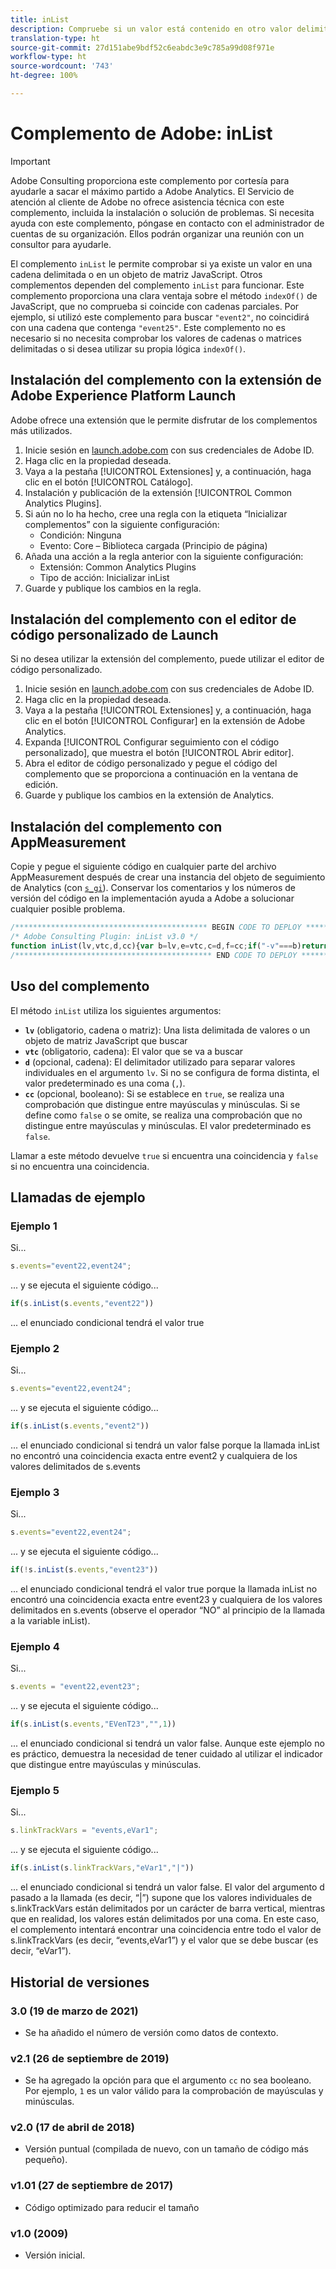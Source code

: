 ```yaml
---
title: inList
description: Compruebe si un valor está contenido en otro valor delimitado por caracteres.
translation-type: ht
source-git-commit: 27d151abe9bdf52c6eabdc3e9c785a99d08f971e
workflow-type: ht
source-wordcount: '743'
ht-degree: 100%

---
```



# Complemento de Adobe: inList

>[!IMPORTANT]
>
>Adobe Consulting proporciona este complemento por cortesía para ayudarle a sacar el máximo partido a Adobe Analytics. El Servicio de atención al cliente de Adobe no ofrece asistencia técnica con este complemento, incluida la instalación o solución de problemas. Si necesita ayuda con este complemento, póngase en contacto con el administrador de cuentas de su organización. Ellos podrán organizar una reunión con un consultor para ayudarle.

El complemento `inList` le permite comprobar si ya existe un valor en una cadena delimitada o en un objeto de matriz JavaScript. Otros complementos dependen del complemento `inList` para funcionar. Este complemento proporciona una clara ventaja sobre el método `indexOf()` de JavaScript, que no comprueba si coincide con cadenas parciales. Por ejemplo, si utilizó este complemento para buscar `"event2"`, no coincidirá con una cadena que contenga `"event25"`. Este complemento no es necesario si no necesita comprobar los valores de cadenas o matrices delimitadas o si desea utilizar su propia lógica `indexOf()`.

## Instalación del complemento con la extensión de Adobe Experience Platform Launch

Adobe ofrece una extensión que le permite disfrutar de los complementos más utilizados.

1. Inicie sesión en [launch.adobe.com](https://launch.adobe.com) con sus credenciales de Adobe ID.
1. Haga clic en la propiedad deseada.
1. Vaya a la pestaña [!UICONTROL Extensiones] y, a continuación, haga clic en el botón [!UICONTROL Catálogo].
1. Instalación y publicación de la extensión [!UICONTROL Common Analytics Plugins].
1. Si aún no lo ha hecho, cree una regla con la etiqueta “Inicializar complementos” con la siguiente configuración:
   * Condición: Ninguna
   * Evento: Core – Biblioteca cargada (Principio de página)
1. Añada una acción a la regla anterior con la siguiente configuración:
   * Extensión: Common Analytics Plugins
   * Tipo de acción: Inicializar inList
1. Guarde y publique los cambios en la regla.

## Instalación del complemento con el editor de código personalizado de Launch

Si no desea utilizar la extensión del complemento, puede utilizar el editor de código personalizado.

1. Inicie sesión en [launch.adobe.com](https://launch.adobe.com) con sus credenciales de Adobe ID.
1. Haga clic en la propiedad deseada.
1. Vaya a la pestaña [!UICONTROL Extensiones] y, a continuación, haga clic en el botón [!UICONTROL Configurar] en la extensión de Adobe Analytics.
1. Expanda [!UICONTROL Configurar seguimiento con el código personalizado], que muestra el botón [!UICONTROL Abrir editor].
1. Abra el editor de código personalizado y pegue el código del complemento que se proporciona a continuación en la ventana de edición.
1. Guarde y publique los cambios en la extensión de Analytics.

## Instalación del complemento con AppMeasurement

Copie y pegue el siguiente código en cualquier parte del archivo AppMeasurement después de crear una instancia del objeto de seguimiento de Analytics (con [`s_gi`](../functions/s-gi.md)). Conservar los comentarios y los números de versión del código en la implementación ayuda a Adobe a solucionar cualquier posible problema.

```js
/******************************************* BEGIN CODE TO DEPLOY *******************************************/
/* Adobe Consulting Plugin: inList v3.0 */
function inList(lv,vtc,d,cc){var b=lv,e=vtc,c=d,f=cc;if("-v"===b)return{plugin:"inList",version:"3.0"};a:{if("undefined"!==typeof window.s_c_il){var a=0;for(var d;a<window.s_c_il.length;a++)if(d=window.s_c_il[a],d._c&&"s_c"===d._c){a=d;break a}}a=void 0}"undefined"!==typeof a&&(a.contextData.inList="3.0");if("string"!==typeof e)return!1;if("string"===typeof b)b=b.split(c||",");else if("object"!==typeof b)return!1;c=0;for(a=b.length;c<a;c++)if(1==f&&e===b[c]||e.toLowerCase()===b[c].toLowerCase())return!0;return!1};
/******************************************** END CODE TO DEPLOY ********************************************/
```

## Uso del complemento

El método `inList` utiliza los siguientes argumentos:

* **`lv`** (obligatorio, cadena o matriz): Una lista delimitada de valores o un objeto de matriz JavaScript que buscar
* **`vtc`** (obligatorio, cadena): El valor que se va a buscar
* **`d`** (opcional, cadena): El delimitador utilizado para separar valores individuales en el argumento `lv`. Si no se configura de forma distinta, el valor predeterminado es una coma (`,`).
* **`cc`** (opcional, booleano): Si se establece en `true`, se realiza una comprobación que distingue entre mayúsculas y minúsculas. Si se define como `false` o se omite, se realiza una comprobación que no distingue entre mayúsculas y minúsculas. El valor predeterminado es `false`.

Llamar a este método devuelve `true` si encuentra una coincidencia y `false` si no encuentra una coincidencia.

## Llamadas de ejemplo

### Ejemplo 1

Si...

```js
s.events="event22,event24";
```

... y se ejecuta el siguiente código...

```js
if(s.inList(s.events,"event22"))
```

... el enunciado condicional tendrá el valor true

### Ejemplo 2

Si...

```js
s.events="event22,event24";
```

... y se ejecuta el siguiente código...

```js
if(s.inList(s.events,"event2"))
```

... el enunciado condicional si tendrá un valor false porque la llamada inList no encontró una coincidencia exacta entre event2 y cualquiera de los valores delimitados de s.events

### Ejemplo 3

Si...

```js
s.events="event22,event24";
```

... y se ejecuta el siguiente código...

```js
if(!s.inList(s.events,"event23"))
```

... el enunciado condicional tendrá el valor true porque la llamada inList no encontró una coincidencia exacta entre event23 y cualquiera de los valores delimitados en s.events (observe el operador “NO” al principio de la llamada a la variable inList).

### Ejemplo 4

Si...

```js
s.events = "event22,event23";
```

... y se ejecuta el siguiente código...

```js
if(s.inList(s.events,"EVenT23","",1))
```

... el enunciado condicional si tendrá un valor false.  Aunque este ejemplo no es práctico, demuestra la necesidad de tener cuidado al utilizar el indicador que distingue entre mayúsculas y minúsculas.

### Ejemplo 5

Si...

```js
s.linkTrackVars = "events,eVar1";
```

... y se ejecuta el siguiente código...

```js
if(s.inList(s.linkTrackVars,"eVar1","|"))
```

... el enunciado condicional si tendrá un valor false.  El valor del argumento d pasado a la llamada (es decir, “|”) supone que los valores individuales de s.linkTrackVars están delimitados por un carácter de barra vertical, mientras que en realidad, los valores están delimitados por una coma.  En este caso, el complemento intentará encontrar una coincidencia entre todo el valor de s.linkTrackVars (es decir, “events,eVar1”) y el valor que se debe buscar (es decir, “eVar1”).

## Historial de versiones

### 3.0 (19 de marzo de 2021)

* Se ha añadido el número de versión como datos de contexto.

### v2.1 (26 de septiembre de 2019)

* Se ha agregado la opción para que el argumento `cc` no sea booleano. Por ejemplo, `1` es un valor válido para la comprobación de mayúsculas y minúsculas.

### v2.0 (17 de abril de 2018)

* Versión puntual (compilada de nuevo, con un tamaño de código más pequeño).

### v1.01 (27 de septiembre de 2017)

* Código optimizado para reducir el tamaño

### v1.0 (2009)

* Versión inicial.


